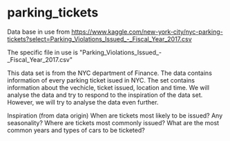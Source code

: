 # parking_tickets

Data base in use from
https://www.kaggle.com/new-york-city/nyc-parking-tickets?select=Parking_Violations_Issued_-_Fiscal_Year_2017.csv

The specific file in use is "Parking_Violations_Issued_-_Fiscal_Year_2017.csv"

This data set is from the NYC department of Finance. The data contains information of every parking ticket isued in NYC. The set contains information about the vechicle, ticket issued, location and time. We will analyse the data and try to respond to the inspiration of the data set. However, we will try to analyse the data even further.

Inspiration (from data origin)
When are tickets most likely to be issued? Any seasonality?
Where are tickets most commonly issued?
What are the most common years and types of cars to be ticketed?